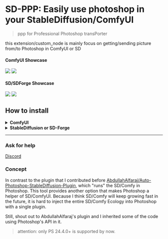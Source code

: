 # SD-PPP: Easily use photoshop in your StableDiffusion/ComfyUI
> ppp for Professional Photoshop transPorter

this extension/custom_node is mainly focus on getting/sending picture from/to Photoshop in ComfyUI or SD

#### ComfyUI Showcase
    
<img width=600 src="https://github.com/zombieyang/sd-ppp/assets/5595819/69bb64a8-5865-44be-ac10-faf3d82ab97c" />
<img width=600 src="https://github.com/zombieyang/sd-ppp/assets/5595819/ae573b36-6f3e-43f2-9866-89216182665a" />

#### SD/SDForge Showcase
    
<img width=600 src="https://github.com/zombieyang/sd-ppp/assets/5595819/e43a5b7d-a601-4733-9527-1005ec0fee63" />
<img width=600 src="https://github.com/zombieyang/sd-ppp/assets/5595819/fe64dd52-aa32-4cd9-b7b7-e39a7553899a" />
    
## How to install

<details>
<summary><b>ComfyUI</b></summary>

1. Use [ComfyManager](https://github.com/ltdrdata/ComfyUI-Manager) to install `sd-ppp` or clone this repository into `<your-comfy-directory>/custom_nodes`

    <img width=800 src="doc/image/comfymanager.png" />

2. install Photoshop plugin
    1. by CCX:
        1. download `http://<your-comfy-url>/extensions/sd-ppp/plugins/sd-ppp_PS.ccx`.
           > for example: `http://127.0.0.1:8188/extensions/sd-ppp/plugins/sd-ppp_PS.ccx`
       
        3. double click the `.ccx` file. OR rename it to `.zip` and extract it into photoshop's plugin directory [like this](https://github.com/zombieyang/sd-ppp/assets/5595819/a86862bb-1e4e-45cb-a869-5c08edad47a8).
    2. by UXP develop Tool (you can debug the code this way):
        1. clone this repository
        2. [optional] Run `npm install` and `npm build` in `photoshop` directory. (if you want to debug or modify the code)
        3. click `Add Plugin` in UXP Develop Tool by selecting `photoshop/dist/manifest.json`.

3. connect to comfyUI in Photoshop

    <img width=300 src="https://github.com/zombieyang/sd-ppp/assets/5595819/98c4f81d-100d-4393-af5e-feed67a1b822" />

   > If you cannot connect ComfyUI via `https`, use `http` instead

5. add get/send node in ComfyUI

    <img width=600 src="doc/image/in-comfy.png" />


</details>
<details>
<summary><b>StableDiffusion or SD-Forge</b></summary>

1. install in SD's `extension` tab or clone this repository into `<your-sd-directory>/extensions`
    <img width=800 src="https://github.com/zombieyang/sd-ppp/assets/5595819/e19dc61a-0232-4fac-af61-5ba7c436a0eb" />

2. install Photoshop plugin
    1. by CCX:
        1. download `http://<your-sd-url>/file=extensions/sd-ppp/javascript/plugins/sd-ppp_PS.ccx`.
           > for example: `http://127.0.0.1:7860/file=extensions/sd-ppp/javascript/plugins/sd-ppp_PS.ccx`
        3. double click the `.ccx` file. OR rename it to `.zip` and extract it into photoshop's plugin directory [like this](https://github.com/zombieyang/sd-ppp/assets/5595819/a86862bb-1e4e-45cb-a869-5c08edad47a8).

    2. by UXP develop Tool (you can debug the code this way):
        1. clone this repository
        2. [optional] Run `npm install` and `npm build` in `photoshop` directory. (if you want to debug or modify the code)
        3. click `Add Plugin` in UXP Develop Tool by selecting `photoshop/dist/manifest.json`.

4. connect to Stable diffusion in Photoshop

    <img width=300 src="https://github.com/zombieyang/sd-ppp/assets/5595819/98c4f81d-100d-4393-af5e-feed67a1b822" />

5. Select a specific layer to get pictures from Photoshop in any image element.

    1. <img width=400 src="https://github.com/zombieyang/sd-ppp/assets/5595819/02f559d8-19e0-409e-a4f2-42928abb6548" />
    2. <img width=400 src="https://github.com/zombieyang/sd-ppp/assets/5595819/43c95692-8c73-44ba-a516-78d3cb5e2e03" />
    3. <img width=400 src="https://github.com/zombieyang/sd-ppp/assets/5595819/da05e786-3562-4d43-b2c1-8783162c6fd7" />

6. select a specific layer to send pictures to Photoshop

    1. <img width=400 src="https://github.com/zombieyang/sd-ppp/assets/5595819/60864fea-2ef0-4ada-8aca-4db3cf44598e" />

</details>

-----------------------------

### Ask for help
[Discord](https://discord.gg/5wmUQ3aZ)

### Concept
In contrast to the plugin that I contributed before [AbdullahAlfaraj/Auto-Photoshop-StableDiffusion-Plugin](https://github.com/AbdullahAlfaraj/Auto-Photoshop-StableDiffusion-Plugin), which "runs" the SD/Comfy in Photoshop. This tool provides another option that makes Photoshop a helper of SD/ComfyUI. Because I think SD/Comfy will keep growing fast in the future, it is hard to inject the entire SD/Comfy Ecology into Photoshop with a single plugin.

Still, shout out to AbdullahAlfaraj's plugin and I inherited some of the code using Photoshop's API in it.

> attention: only PS 24.4.0+ is supported by now.
